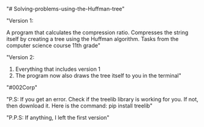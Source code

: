 "# Solving-problems-using-the-Huffman-tree"

"Version 1:

A program that calculates the compression ratio. Compresses the string itself by creating a tree using the Huffman algorithm. Tasks from the computer science course 11th grade"

"Version 2:

1. Everything that includes version 1
2. The program now also draws the tree itself to you in the terminal"

"#002Corp"

"P.S:
If you get an error. Check if the treelib library is working for you. If not, then download it. 
Here is the command:
    pip install treelib"

"P.P.S:
If anything, I left the first version"